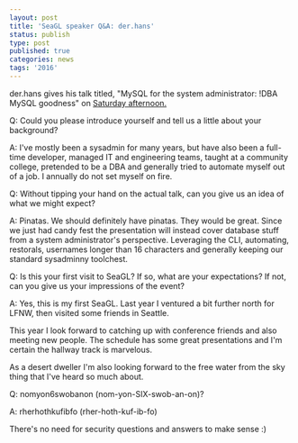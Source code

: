 ```yaml
---
layout: post
title: 'SeaGL speaker Q&A: der.hans'
status: publish
type: post
published: true
categories: news
tags: '2016'
---
```


der.hans gives his talk titled, "MySQL for the system administrator: !DBA MySQL goodness" on [Saturday afternoon.](https://osem.seagl.org/conference/seagl2016/program/proposal/242)

Q: Could you please introduce yourself and tell us a little about your background?


A: I've mostly been a sysadmin for many years, but have also been a full-time developer, managed IT and engineering teams, taught at a community college, pretended to be a DBA and generally tried to automate myself out of a job. I annually do not set myself on fire.

Q: Without tipping your hand on the actual talk, can you give us an idea of what we might expect?


A: Pinatas. We should definitely have pinatas. They would be great. Since we just had candy fest the presentation will instead cover database stuff from a system administrator's perspective. Leveraging the CLI, automating, restorals, usernames longer than 16 characters and generally keeping our standard sysadminny toolchest.

Q: Is this your first visit to SeaGL? If so, what are your expectations? If not, can you give us your impressions of the event?

A: Yes, this is my first SeaGL. Last year I ventured a bit further north for LFNW, then visited some friends in Seattle.

This year I look forward to catching up with conference friends and also meeting new people. The schedule has some great presentations and I'm certain the hallway track is marvelous.

As a desert dweller I'm also looking forward to the free water from the sky thing that I've heard so much about.

Q: nomyon6swobanon (nom-yon-SIX-swob-an-on)?

A: rherhothkufibfo (rher-hoth-kuf-ib-fo)

There's no need for security questions and answers to make sense :)
